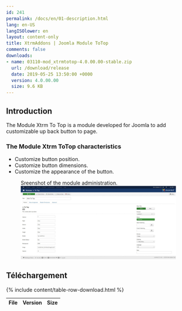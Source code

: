 ```yaml
---
id: 241
permalink: /docs/en/01-description.html
lang: en-US
langISOlower: en
layout: content-only
title: XtrmAddons | Joomla Module ToTop
comments: false
downloads:
- name: 03110-mod_xtrmtotop-4.0.00.00-stable.zip
  url: /download/release
  date: 2019-05-25 13:50:00 +0000
  version: 4.0.00.00
  size: 9.6 KB
---
```


<article class="main-content d-flex">
  <div class="p-2 flex-grow-1">
    <h2>Introduction</h2>
    <p class="text-justify">
      The Module Xtrm To Top is a module developed for Joomla to add customizable up back button to page.
    </p>
    <h3>The Module Xtrm ToTop characteristics</h3>
    <ul class="mb-3">
      <li>Customize button position.</li>
      <li>Customize button dimensions.</li>
      <li>Customize the appearance of the button.</li>
    </ul>
    <figure class="mb-3">
      <figcaption class="text-justify">
        Sreenshot of the module administration.
      </figcaption>
      <a target="_blank" href="/assets/images/mod-xtrmtotop.jpg" class="screenshot-link">
        <img id="scrback" class="screenshot-full" src="/assets/images/mod-xtrmtotop.jpg"
          alt="Module Xtrm ToTop Backend" />
      </a>
    </figure>
    <h2>Téléchargement</h2>
    <table class="table table-hover">
      <thead>
        <tr>
          <th scope="col">File</th>
          <th scope="col">Version</th>
          <th scope="col">Size</th>
        </tr>
      </thead>
      <tbody>
        {% include content/table-row-download.html %}
      </tbody>
    </table>
  </div>
</article>